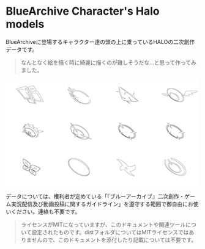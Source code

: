 # BlueArchive Character's Halo models

BlueArchiveに登場するキャラクター達の頭の上に乗っているHALOの二次創作データです。

> なんとなく絵を描く時に綺麗に描くのが難しそうだな…と思って作ってみました。

![halo_01](images/halo_01.png)

データについては、権利者が定めている「『ブルーアーカイブ』二次創作・ゲーム実況配信及び動画投稿に関するガイドライン」を遵守する範囲で御自由にお使いください。連絡も不要です。

> ライセンスがMITになっていますが、このドキュメントや関連ツールについて設定されたものです。distフォルダについてはMITライセンスではありませんので、このドキュメントを添付したり記載については不要です。